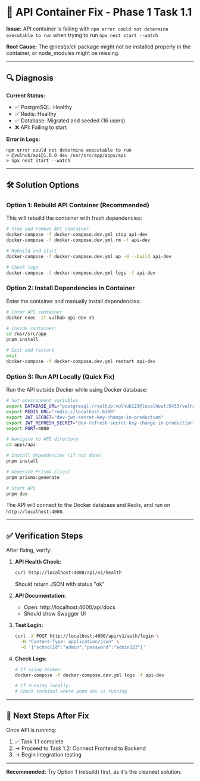 # 🔧 API Container Fix - Phase 1 Task 1.1

**Issue:** API container is failing with `npm error could not determine executable to run` when trying to run `npx nest start --watch`

**Root Cause:** The @nestjs/cli package might not be installed properly in the container, or node_modules might be missing.

---

## 🔍 Diagnosis

**Current Status:**
- ✅ PostgreSQL: Healthy
- ✅ Redis: Healthy  
- ✅ Database: Migrated and seeded (16 users)
- ❌ API: Failing to start

**Error in Logs:**
```
npm error could not determine executable to run
> @vulhub/api@1.0.0 dev /usr/src/app/apps/api
> npx nest start --watch
```

---

## 🛠️ Solution Options

### Option 1: Rebuild API Container (Recommended)

This will rebuild the container with fresh dependencies:

```bash
# Stop and remove API container
docker-compose -f docker-compose.dev.yml stop api-dev
docker-compose -f docker-compose.dev.yml rm -f api-dev

# Rebuild and start
docker-compose -f docker-compose.dev.yml up -d --build api-dev

# Check logs
docker-compose -f docker-compose.dev.yml logs -f api-dev
```

### Option 2: Install Dependencies in Container

Enter the container and manually install dependencies:

```bash
# Enter API container
docker exec -it vulhub-api-dev sh

# Inside container:
cd /usr/src/app
pnpm install

# Exit and restart
exit
docker-compose -f docker-compose.dev.yml restart api-dev
```

### Option 3: Run API Locally (Quick Fix)

Run the API outside Docker while using Docker database:

```bash
# Set environment variables
export DATABASE_URL="postgresql://vulhub:vulhub123@localhost:5433/vulhub_dev"
export REDIS_URL="redis://localhost:6380"
export JWT_SECRET="dev-jwt-secret-key-change-in-production"
export JWT_REFRESH_SECRET="dev-refresh-secret-key-change-in-production"
export PORT=4000

# Navigate to API directory
cd apps/api

# Install dependencies (if not done)
pnpm install

# Generate Prisma client
pnpm prisma:generate

# Start API
pnpm dev
```

The API will connect to the Docker database and Redis, and run on `http://localhost:4000`.

---

## ✅ Verification Steps

After fixing, verify:

1. **API Health Check:**
   ```bash
   curl http://localhost:4000/api/v1/health
   ```
   Should return JSON with status "ok"

2. **API Documentation:**
   - Open: http://localhost:4000/api/docs
   - Should show Swagger UI

3. **Test Login:**
   ```bash
   curl -X POST http://localhost:4000/api/v1/auth/login \
     -H "Content-Type: application/json" \
     -d '{"schoolId":"admin","password":"admin123"}'
   ```

4. **Check Logs:**
   ```bash
   # If using Docker:
   docker-compose -f docker-compose.dev.yml logs -f api-dev
   
   # If running locally:
   # Check terminal where pnpm dev is running
   ```

---

## 📝 Next Steps After Fix

Once API is running:
1. ✅ Task 1.1 complete
2. → Proceed to Task 1.2: Connect Frontend to Backend
3. → Begin integration testing

---

**Recommended:** Try Option 1 (rebuild) first, as it's the cleanest solution.

